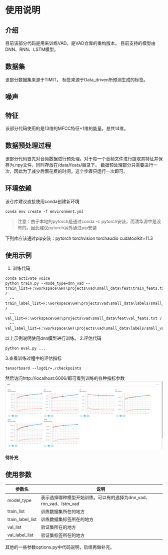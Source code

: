 # 使用说明
## 介绍
目前该部分代码是用来训练VAD。是VAD仓库的重构版本。
目前支持的模型由DNN、RNN、LSTM模型。

## 数据集
该部分数据集来源于TIMIT。
标签来源于Data_driven所预测生成的标签。

## 噪声


## 特征
该部分代码使用的是13维的MFCC特征+1维的能量。总共14维。

## 数据预处理过程
该部分代码首先对音频数据进行预处理。对于每一个音频文件进行提取其特征并保存为.npy文件，同时存放在/data/feats/目录下。
数据预处理部分只需要进行一次，因此为了减少后面花费的时间，这个步骤只运行一次即可。

## 环境依赖
该仓库建议直接使用conda创建新环境
```shell
conda env create -f environment.yml
```
> 注意：由于本地的pytorch是通过conda -c pytorch安装，而清华源中是没有的。因此建议pytorch另外通过pip安装

下列库应该通过pip安装：pytorch torchvision torchaudio cudatoolkit=11.3

## 使用示例
1. 训练代码
```shell
conda activate voice
python train.py --mode_type=dnn_vad --train_list=F:\workspace\GHT\projects\vad\small_data\feat\train_feats.txt / 
  --train_label_list=F:\workspace\GHT\projects\vad\small_data\labels/small_train_lbl_dict.json /
  --val_list=F:\workspace\GHT\projects\vad\small_data\feat\val_feats.txt /
  --val_label_list=F:\workspace\GHT\projects\vad\small_data\labels/small_val_lbl_dict.json
```
以上示例说明使用dnn模型进行训练。
2.评估代码
```shell
python eval.py ...
```
3.查看训练过程中的评估指标
```shell
tensorboard --logdir=./checkpoints
```
然后访问http://localhost:6006/即可看到训练的各种指标参数
![img.png](images/img1.png)

**待补充**

## 使用参数
| 参数名        | 说明                                           |
|------------|----------------------------------------------|
| model_type | 表示选择哪种模型开始训练。可以有的选择为dnn_vad、rnn_vad、lstm_vad |
| train_list | 训练数据集所在的地方                                   |
| train_label_list | 训练数据集标签所在的地方                                 |
| val_list      | 验证集所在的地方                                     |
| val_label_list | 验证集标签所在的地方                                   |


其他的一些参数options.py中代码说明，后续再做补充。